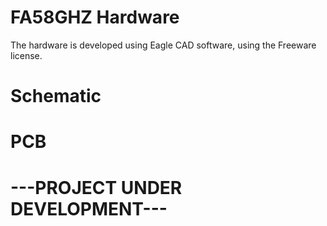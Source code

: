 # FA58GHZ Hardware

The hardware is developed using Eagle CAD software, using the Freeware license.

# Schematic

# PCB


# ---PROJECT UNDER DEVELOPMENT---

